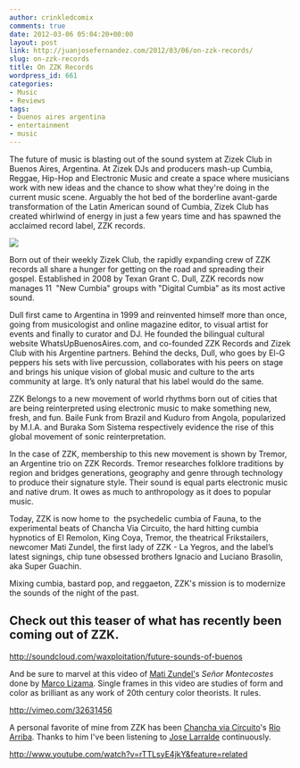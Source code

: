 ```yaml
---
author: crinkledcomix
comments: true
date: 2012-03-06 05:04:20+00:00
layout: post
link: http://juanjosefernandez.com/2012/03/06/on-zzk-records/
slug: on-zzk-records
title: On ZZK Records
wordpress_id: 661
categories:
- Music
- Reviews
tags:
- buenos aires argentina
- entertainment
- music
---
```


The future of music is blasting out of the sound system at Zizek Club in Buenos Aires, Argentina. At Zizek DJs and producers mash-up Cumbia, Reggae, Hip-Hop and Electronic Music and create a space where musicians work with new ideas and the chance to show what they're doing in the current music scene. Arguably the hot bed of the borderline avant-garde transformation of the Latin American sound of Cumbia, Zizek Club has created whirlwind of energy in just a few years time and has spawned the acclaimed record label, ZZK records.

![](http://fernandezjuanjose.files.wordpress.com/2012/03/img_01_108.jpeg)

Born out of their weekly Zizek Club, the rapidly expanding crew of ZZK records all share a hunger for getting on the road and spreading their gospel. Established in 2008 by Texan Grant C. Dull, ZZK records now manages 11  "New Cumbia" groups with "Digital Cumbia" as its most active sound.

Dull first came to Argentina in 1999 and reinvented himself more than once, going from musicologist and online magazine editor, to visual artist for events and finally to curator and DJ. He founded the bilingual cultural website WhatsUpBuenosAires.com, and co-founded ZZK Records and Zizek Club with his Argentine partners. Behind the decks, Dull, who goes by El-G peppers his sets with live percussion, collaborates with his peers on stage and brings his unique vision of global music and culture to the arts community at large. It’s only natural that his label would do the same.

ZZK Belongs to a new movement of world rhythms born out of cities that are being reinterpreted using electronic music to make something new, fresh, and fun. Baile Funk from Brazil and Kuduro from Angola, popularized by M.I.A. and Buraka Som Sistema respectively evidence the rise of this global movement of sonic reinterpretation.

In the case of ZZK, membership to this new movement is shown by Tremor, an Argentine trio on ZZK Records. Tremor researches folklore traditions by region and bridges generations, geography and genre through technology to produce their signature style. Their sound is equal parts electronic music and native drum. It owes as much to anthropology as it does to popular music.

Today, ZZK is now home to  the psychedelic cumbia of Fauna, to the experimental beats of Chancha Via Circuito, the hard hitting cumbia hypnotics of El Remolon, King Coya, Tremor, the theatrical Frikstailers, newcomer Mati Zundel, the first lady of ZZK - La Yegros, and the label’s latest signings, chip tune obsessed brothers Ignacio and Luciano Brasolin, aka Super Guachin.

Mixing cumbia, bastard pop, and reggaeton, ZZK's mission is to modernize the sounds of the night of the past.




## Check out this teaser of what has recently been coming out of ZZK.


http://soundcloud.com/waxploitation/future-sounds-of-buenos

And be sure to marvel at this video of [Mati Zundel'](http://zzkrecords.com/artist/Mati_Zundel_aka_Lagartijeando)s _Señor Montecostes_ done by [Marco Lizama](http://vimeo.com/user3179888). Single frames in this video are studies of form and color as brilliant as any work of 20th century color theorists. It rules.

http://vimeo.com/32631456

A personal favorite of mine from ZZK has been [Chancha via Circuito](http://zzkrecords.com/artist/Chancha_Via_Circuito)'s [Rio Arriba](http://zzkrecords.com/album/Rio_Arriba). Thanks to him I've been listening to [Jose Larralde](http://www.youtube.com/watch?v=hxq_hC4wgvM) continuously.

http://www.youtube.com/watch?v=rTTLsyE4jkY&feature=related
